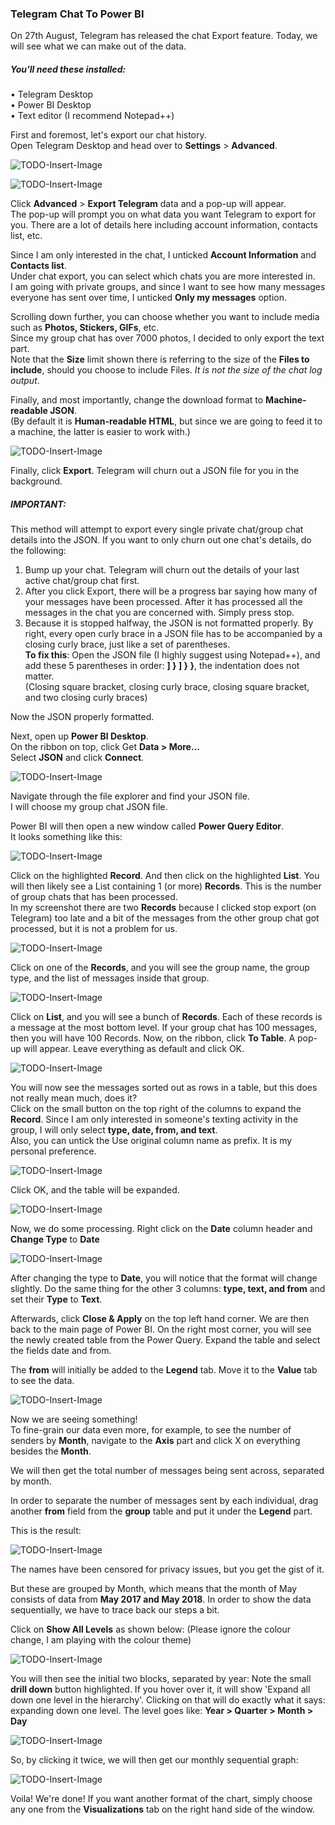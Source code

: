### Telegram Chat To Power BI

On 27th August, Telegram has released the chat Export feature.
Today, we will see what we can make out of the data.

##### You'll need these installed:

• Telegram Desktop  
• Power BI Desktop  
• Text editor (I recommend Notepad++)

First and foremost, let's export our chat history.  
Open Telegram Desktop and head over to **Settings** > **Advanced**.

![TODO-Insert-Image](1)

![TODO-Insert-Image](2)

Click **Advanced** > **Export Telegram** data and a pop-up will appear.  
The pop-up will prompt you on what data you want Telegram to export for you. There are a lot of details here including account information, contacts list, etc.

Since I am only interested in the chat, I unticked **Account Information** and **Contacts list**.  
Under chat export, you can select which chats you are more interested in.  
I am going with private groups, and since I want to see how many messages everyone has sent over time, I unticked **Only my messages** option.

Scrolling down further, you can choose whether you want to include media such as **Photos, Stickers, GIFs**, etc.  
Since my group chat has over 7000 photos, I decided to only export the text part.  
Note that the **Size** limit shown there is referring to the size of the **Files to include**, should you choose to include Files. _It is not the size of the chat log output_.

Finally, and most importantly, change the download format to **Machine-readable JSON**.  
(By default it is **Human-readable HTML**, but since we are going to feed it to a machine, the latter is easier to work with.)

![TODO-Insert-Image](3)

Finally, click **Export**. Telegram will churn out a JSON file for you in the background.

##### IMPORTANT:
This method will attempt to export every single private chat/group chat details into the JSON. If you want to only churn out one chat's details, do the following:
1. Bump up your chat. Telegram will churn out the details of your last active chat/group chat first.
2. After you click Export, there will be a progress bar saying how many of your messages have been processed. After it has processed all the messages in the chat you are concerned with. Simply press stop.
3. Because it is stopped halfway, the JSON is not formatted properly. By right, every open curly brace in a JSON file has to be accompanied by a closing curly brace, just like a set of parentheses.  
**To fix this**: Open the JSON file (I highly suggest using Notepad++), and add these 5 parentheses in order: **] } ] } }**, the indentation does not matter.  
(Closing square bracket, closing curly brace, closing square bracket, and two closing curly braces)

Now the JSON properly formatted.

Next, open up **Power BI Desktop**.  
On the ribbon on top, click Get **Data > More...**  
Select **JSON** and click **Connect**.

![TODO-Insert-Image](4)

Navigate through the file explorer and find your JSON file.  
I will choose my group chat JSON file.

Power BI will then open a new window called **Power Query Editor**.  
It looks something like this:

![TODO-Insert-Image](5)

Click on the highlighted **Record**. And then click on the highlighted **List**.
You will then likely see a List containing 1 (or more) **Records**. This is the number of group chats that has been processed.  
In my screenshot there are two **Records** because I clicked stop export (on Telegram) too late and a bit of the messages from the other group chat got processed, but it is not a problem for us.

![TODO-Insert-Image](6)

Click on one of the **Records**, and you will see the group name, the group type, and the list of messages inside that group.

![TODO-Insert-Image](7)

Click on **List**, and you will see a bunch of **Records**. Each of these records is a message at the most bottom level. If your group chat has 100 messages, then you will have 100 Records.
Now, on the ribbon, click **To Table**. A pop-up will appear. Leave everything as default and click OK.

![TODO-Insert-Image](8)

You will now see the messages sorted out as rows in a table, but this does not really mean much, does it?  
Click on the small button on the top right of the columns to expand the **Record**.
Since I am only interested in someone's texting activity in the group, I will only select **type, date, from, and text**.  
Also, you can untick the Use original column name as prefix. It is my personal preference.

![TODO-Insert-Image](9)

Click OK, and the table will be expanded.

![TODO-Insert-Image](10)

Now, we do some processing. Right click on the **Date** column header and **Change Type** to **Date**

![TODO-Insert-Image](11)

After changing the type to **Date**, you will notice that the format will change slightly.
Do the same thing for the other 3 columns: **type, text, and from** and set their **Type** to **Text**.

Afterwards, click **Close & Apply** on the top left hand corner.
We are then back to the main page of Power BI. On the right most corner, you will see the newly created table from the Power Query.
Expand the table and select the fields date and from.

The **from** will initially be added to the **Legend** tab. Move it to the **Value** tab to see the data.

![TODO-Insert-Image](12)

Now we are seeing something!  
To fine-grain our data even more, for example, to see the number of senders by **Month**,
navigate to the **Axis** part and click X on everything besides the **Month**.

We will then get the total number of messages being sent across, separated by month.

In order to separate the number of messages sent by each individual,
drag another **from** field from the **group** table and put it under the **Legend** part.

This is the result:

![TODO-Insert-Image](13)

The names have been censored for privacy issues, but you get the gist of it.

But these are grouped by Month, which means that the month of May consists of data from **May 2017 and May 2018**.
In order to show the data sequentially, we have to trace back our steps a bit.

Click on **Show All Levels** as shown below: (Please ignore the colour change, I am playing with the colour theme)

![TODO-Insert-Image](14)

You will then see the initial two blocks, separated by year:
Note the small **drill down** button highlighted. If you hover over it, it will show 'Expand all down one level in the hierarchy'.
Clicking on that will do exactly what it says: expanding down one level.
The level goes like: **Year > Quarter > Month > Day**

![TODO-Insert-Image](15)

So, by clicking it twice, we will then get our monthly sequential graph:

![TODO-Insert-Image](16)

Voila! We're done! If you want another format of the chart,
simply choose any one from the **Visualizations** tab on the right hand side of the window.
